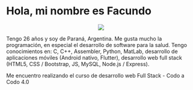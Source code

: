 # Hola, mi nombre es Facundo
<p align="center">
  <img src="https://i.imgur.com/4LWJoSI.png">
</p>

Tengo 26 años y soy de Paraná, Argentina. Me gusta mucho la programación, en especial el desarrollo de software para la salud. Tengo conocimientos en: C, C++, Assembler, Python, MatLab, desarrollo de aplicaciones móviles (Android nativo, Flutter), desarrollo web full stack (HTML5, CSS / Bootstrap, JS, MySQL, Node.js / Express). 

Me encuentro realizando el curso de desarrollo web Full Stack - Codo a Codo 4.0
